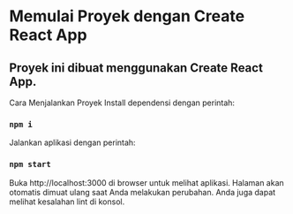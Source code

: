 # Memulai Proyek dengan Create React App

## Proyek ini dibuat menggunakan Create React App.

Cara Menjalankan Proyek Install dependensi dengan perintah:

### `npm i`

Jalankan aplikasi dengan perintah:

### `npm start`

Buka http://localhost:3000 di browser untuk melihat aplikasi. Halaman akan otomatis dimuat ulang saat Anda melakukan perubahan. Anda juga dapat melihat kesalahan lint di konsol.
